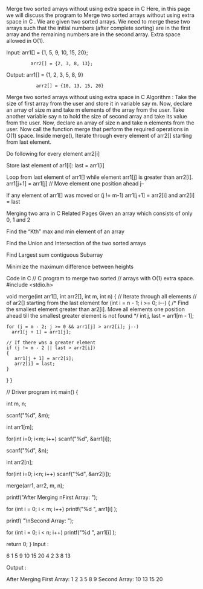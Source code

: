 Merge two sorted arrays without using extra space in C
Here, in this page we will discuss the program to Merge two sorted arrays without using extra space in C . We are given two sorted arrays. We need to merge these two arrays such that the initial numbers (after complete sorting) are in the first array and the remaining numbers are in the second array. Extra space allowed in O(1).

Input: arr1[] = {1, 5, 9, 10, 15, 20};

             arr2[] = {2, 3, 8, 13};

Output: arr1[] = {1, 2, 3, 5, 8, 9}

               arr2[] = {10, 13, 15, 20}

Merge two sorted arrays without using extra space in C
Algorithm :
Take the size of first array from the user and store it in variable say m.
Now, declare an array of size m and take m elements of the array from the user.
Take another variable say n to hold the size of second array and take its value from the user.
Now, declare an array of size n and take n elements from the user.
Now call the function merge that perform the required operations in O(1) space.
Inside merge(),
Iterate through every element of arr2[] starting from last element.

Do following for every element arr2[i]

 Store last element of ar1[i]: last = arr1[i] 

Loop from last element of arr1[] while element arr1[j] is greater than arr2[i]. arr1[j+1] = arr1[j] // Move element one position ahead j–

If any element of arr1[] was moved or (j != m-1) arr1[j+1] = arr2[i]  and  arr2[i] = last

Merging two arra in C
Related Pages
Given an array which consists of only 0, 1 and 2

Find the “Kth” max and min element of an array

Find the Union and Intersection of the two sorted arrays

Find Largest sum contiguous Subarray

Minimize the maximum difference between heights 

Code in C
// C program to merge two sorted
// arrays with O(1) extra space.
#include <stdio.h>


void merge(int arr1[], int arr2[], int m, int n)
{
  // Iterate through all elements
  // of ar2[] starting from the last element
  for (int i = n - 1; i >= 0; i--)
  {
    /* Find the smallest element greater than ar2[i].
    Move all elements one position ahead till the
    smallest greater element is not found */
    int j, last = arr1[m - 1];

    for (j = m - 2; j >= 0 && arr1[j] > arr2[i]; j--)
      arr1[j + 1] = arr1[j];

    // If there was a greater element
    if (j != m - 2 || last > arr2[i])
    {
       arr1[j + 1] = arr2[i];
       arr2[i] = last;
    }
  }
}

// Driver program
int main()
{ 

   int m, n;


scanf("%d", &m);

   int arr1[m];

   for(int i=0; i<m; i++) scanf("%d", &arr1[i]);
   
   scanf("%d", &n);

   int arr2[n];

   for(int i=0; i<n; i++) scanf("%d", &arr2[i]);

   merge(arr1, arr2, m, n);

   printf("After Merging nFirst Array: ");

   for (int i = 0; i < m; i++)
     printf("%d  ", arr1[i] );

   printf( "\nSecond Array: ");

   for (int i = 0; i < n; i++)
   printf("%d  ", arr1[i] );


   return 0;
}
Input :

6
1 5 9 10 15 20 
4
2 3 8 13 

Output :

After Merging 
First Array: 1 2 3 5 8 9 
Second Array: 10 13 15 20 
